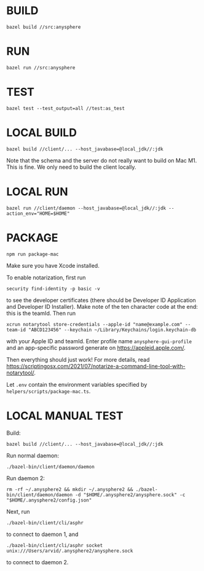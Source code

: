 # BUILD

```
bazel build //src:anysphere
```

# RUN

```
bazel run //src:anysphere
```

# TEST

```
bazel test --test_output=all //test:as_test
```

# LOCAL BUILD

```
bazel build //client/... --host_javabase=@local_jdk//:jdk
```

Note that the schema and the server do not really want to build on Mac M1. This is fine. We only need to build the client locally.

# LOCAL RUN

```
bazel run //client/daemon --host_javabase=@local_jdk//:jdk --action_env="HOME=$HOME"
```

# PACKAGE

```
npm run package-mac
```

Make sure you have Xcode installed.

To enable notarization, first run

```
security find-identity -p basic -v
```

to see the developer certificates (there should be Developer ID Application and Developer ID Installer). Make note of the ten character code at the end: this is the teamId. Then run

```
xcrun notarytool store-credentials --apple-id "name@example.com" --team-id "ABCD123456" --keychain ~/Library/Keychains/login.keychain-db
```

with your Apple ID and teamId. Enter profile name `anysphere-gui-profile` and an app-specific password generate on https://appleid.apple.com/.

Then everything should just work! For more details, read https://scriptingosx.com/2021/07/notarize-a-command-line-tool-with-notarytool/.

Let `.env` contain the environment variables specified by `helpers/scripts/package-mac.ts`.

# LOCAL MANUAL TEST

Build:

```
bazel build //client/... --host_javabase=@local_jdk//:jdk
```

Run normal daemon:

```
./bazel-bin/client/daemon/daemon
```

Run daemon 2:

```
rm -rf ~/.anysphere2 && mkdir ~/.anysphere2 && ./bazel-bin/client/daemon/daemon -d "$HOME/.anysphere2/anysphere.sock" -c "$HOME/.anysphere2/config.json"
```

Next, run

```
./bazel-bin/client/cli/asphr
```

to connect to daemon 1, and

```
./bazel-bin/client/cli/asphr socket unix:///Users/arvid/.anysphere2/anysphere.sock
```

to connect to daemon 2.
